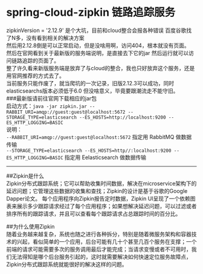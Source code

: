 # spring-cloud-zipkin 链路追踪服务
zipkinVersion = '2.12.9' 是个大坑，目前和cloud整合会报各种错误
百度谷歌找了N多，没有看到相关的解决方案  
然后用2.12.8倒是可以正常启动，但是没啥用啊，访问404，根本就没有页面。  
然后在官网看到关于最新版的服务端说明，是直接去下它的jar 然后运行就可以访问链路追踪的页面了。  
整了许久看来新版服务端是放弃了与cloud的整合，我也只好放弃这个服务，还是用官网推荐的方式去了。  
当前服务只能作废了，就当爬坑的一次记录，旧版2.12.3可以成功，同时elasticsearchs版本必须低于6.0 但没啥意义，毕竟要跟潮流走不能守旧。    
###最新版请前往官网下载相应的jar包  
启动方式：`java -jar zipkin.jar --RABBIT_URI=amqp://guest:guest@localhost:5672 --STORAGE_TYPE=elasticsearch --ES_HOSTS=http://localhost:9200 --ES_HTTP_LOGGING=BASIC`  
说明：  
`--RABBIT_URI=amqp://guest:guest@localhost:5672` 指定用 RabbitMQ 做数据传输  
`--STORAGE_TYPE=elasticsearch --ES_HOSTS=http//:localhost:9200 --ES_HTTP_LOGGING=BASIC` 指定用 Eelasticsearch 做数据传输
 *** 
##Zipkin是什么  
Zipkin分布式跟踪系统；它可以帮助收集时间数据，解决在microservice架构下的延迟问题；它管理这些数据的收集和查找；Zipkin的设计是基于谷歌的Google Dapper论文。
每个应用程序向Zipkin报告定时数据，Zipkin UI呈现了一个依赖图表来展示多少跟踪请求经过了每个应用程序；如果想解决延迟问题，可以过滤或者排序所有的跟踪请求，并且可以查看每个跟踪请求占总跟踪时间的百分比。

##为什么使用Zipkin  
随着业务越来越复杂，系统也随之进行各种拆分，特别是随着微服务架构和容器技术的兴起，看似简单的一个应用，后台可能有几十个甚至几百个服务在支撑；一个前端的请求可能需要多次的服务调用最后才能完成；当请求变慢或者不可用时，我们无法得知是哪个后台服务引起的，这时就需要解决如何快速定位服务故障点，Zipkin分布式跟踪系统就能很好的解决这样的问题。